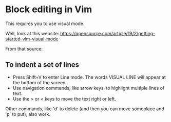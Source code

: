 # Block editing in Vim

This requires you to use visual mode.

Well, look at this website: https://opensource.com/article/19/2/getting-started-vim-visual-mode

From that source:

## To indent a set of lines

* Press Shift+V to enter Line mode. The words VISUAL LINE will appear
  at the bottom of the screen.
* Use navigation commands, like arrow keys, to highlight multiple lines
  of text.
* Use the > or < keys to move the text right or left.

Other commands, like 'd' to delete (and then you can move someplace and
'p' to put), also work.


